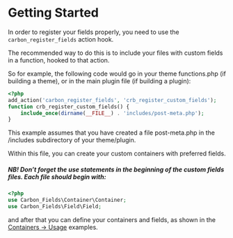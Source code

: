 # Getting Started

In order to register your fields properly, you need to use the `carbon_register_fields` action hook.

The recommended way to do this is to include your files with custom fields in a function, hooked to that action.

So for example, the following code would go in your theme functions.php (if building a theme), or in the main plugin file (if building a plugin):

```php
<?php
add_action('carbon_register_fields', 'crb_register_custom_fields');
function crb_register_custom_fields() {
	include_once(dirname(__FILE__) . 'includes/post-meta.php');
}
```

This example assumes that you have created a file post-meta.php in the /includes subdirectory of your theme/plugin.

Within this file, you can create your custom containers with preferred fields.

##### NB! Don’t forget the use statements in the beginning of the custom fields files. Each file should begin with:

```php
<?php
use Carbon_Fields\Container\Container;
use Carbon_Fields\Field\Field;
```

and after that you can define your containers and fields, as shown in the [Containers -> Usage](http://carbonfields.net/docs/containers-usage/) examples.
